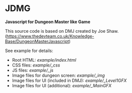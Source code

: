# JDMG
**Javascript for Dungeon Master like Game**

This source code is based on DMJ created by Joe Shaw.
  (https://www.thedevteam.co.uk/Knowledge-Base/DungeonMasterJavascript)


See example for details:
- Root HTML: *example/index.html*
- CSS files: *example/_css*
- JS files: *example/_js*
- Image files for dungeon screen: *example/_img*  
- Image files for UI (included in DMJ): *example/_Level1GFX*
- Image files for UI (additional): *example/_MainGFX*


